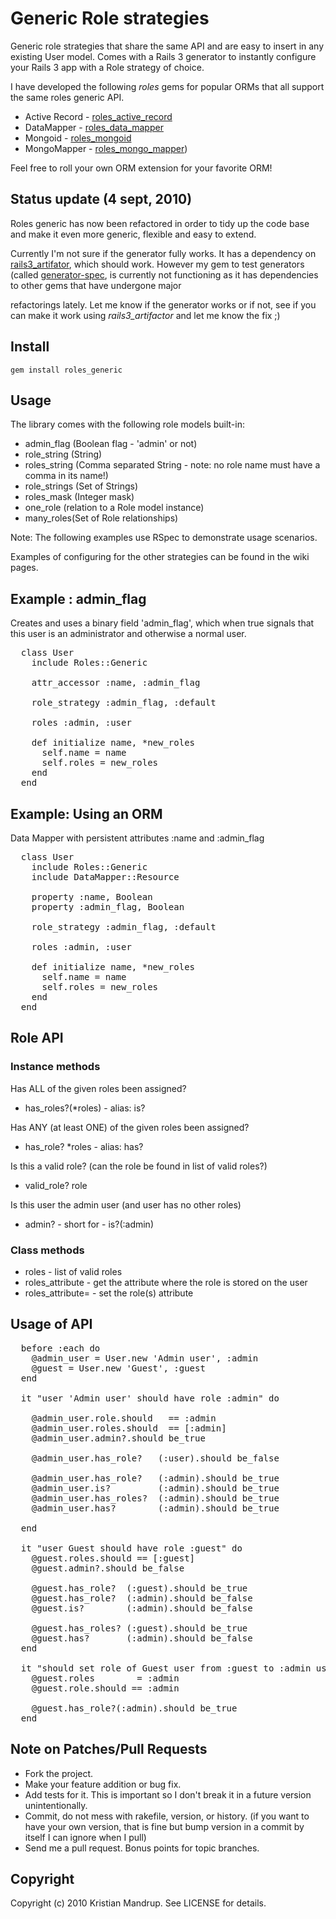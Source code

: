 # Generic Role strategies

Generic role strategies that share the same API and are easy to insert in any existing User model. 
Comes with a Rails 3 generator to instantly configure your Rails 3 app with a Role strategy of choice.

I have developed the following *roles* gems for popular ORMs that all support the same roles generic API.

* Active Record - [roles_active_record](http://github.com/kristianmandrup/roles_active_record)
* DataMapper - [roles_data_mapper](http://github.com/kristianmandrup/roles_data_mapper)
* Mongoid - [roles_mongoid](http://github.com/kristianmandrup/roles_mongoid)
* MongoMapper - [roles_mongo_mapper](http://github.com/kristianmandrup/roles_mongo_mapper))

Feel free to roll your own ORM extension for your favorite ORM!

## Status update (4 sept, 2010)

Roles generic has now been refactored in order to tidy up the code base and make it even more generic, flexible and easy to extend.

Currently I'm not sure if the generator fully works. It has a dependency on [rails3_artifator](http://github.com/kristianmandrup/rails3_artifator), which should work.
However my gem to test generators (called [generator-spec](http://github.com/kristianmandrup/generator-spec), is currently not functioning as it has dependencies to other gems that have undergone major

refactorings lately. Let me know if the generator works or if not, see if you can make it work using *rails3_artifactor* and let me know the fix ;) 

## Install

<code>gem install roles_generic</code>

## Usage

The library comes with the following role models built-in:

* admin_flag (Boolean flag - 'admin' or not)
* role_string (String)
* roles_string (Comma separated String - note: no role name must have a comma in its name!)
* role_strings (Set of Strings)
* roles_mask (Integer mask)
* one_role (relation to a Role model instance)
* many_roles(Set of Role relationships)

Note: The following examples use RSpec to demonstrate usage scenarios.

Examples of configuring for the other strategies can be found in the wiki pages.

## Example : admin_flag

Creates and uses a binary field 'admin_flag', which when true signals that this user is an administrator and otherwise a normal user.

<pre>
  class User
    include Roles::Generic 

    attr_accessor :name, :admin_flag 

    role_strategy :admin_flag, :default

    roles :admin, :user

    def initialize name, *new_roles
      self.name = name
      self.roles = new_roles
    end 
  end
</pre>

## Example: Using an ORM

Data Mapper with persistent attributes :name and :admin_flag

<pre>
  class User
    include Roles::Generic 
    include DataMapper::Resource

    property :name, Boolean
    property :admin_flag, Boolean

    role_strategy :admin_flag, :default

    roles :admin, :user

    def initialize name, *new_roles
      self.name = name
      self.roles = new_roles
    end 
  end
</pre>

## Role API

### Instance methods

Has ALL of the given roles been assigned?
* has_roles?(*roles) - alias: is?

Has ANY (at least ONE) of the given roles been assigned?
* has_role? *roles - alias: has?

Is this a valid role? (can the role be found in list of valid roles?)
* valid_role? role

Is this user the admin user (and user has no other roles)
* admin? - short for - is?(:admin)

### Class methods

* roles - list of valid roles
* roles_attribute - get the attribute where the role is stored on the user
* roles_attribute= - set the role(s) attribute
       
## Usage of API

<pre>
  before :each do
    @admin_user = User.new 'Admin user', :admin
    @guest = User.new 'Guest', :guest
  end

  it "user 'Admin user' should have role :admin" do

    @admin_user.role.should   == :admin
    @admin_user.roles.should  == [:admin]      
    @admin_user.admin?.should be_true

    @admin_user.has_role?   (:user).should be_false

    @admin_user.has_role?   (:admin).should be_true
    @admin_user.is?         (:admin).should be_true
    @admin_user.has_roles?  (:admin).should be_true
    @admin_user.has?        (:admin).should be_true      

  end

  it "user Guest should have role :guest" do
    @guest.roles.should == [:guest]
    @guest.admin?.should be_false

    @guest.has_role?  (:guest).should be_true    
    @guest.has_role?  (:admin).should be_false
    @guest.is?        (:admin).should be_false

    @guest.has_roles? (:guest).should be_true
    @guest.has?       (:admin).should be_false
  end

  it "should set role of Guest user from :guest to :admin using roles=" do
    @guest.roles        = :admin      
    @guest.role.should == :admin           

    @guest.has_role?(:admin).should be_true      
  end
</pre>  

## Note on Patches/Pull Requests
 
* Fork the project.
* Make your feature addition or bug fix.
* Add tests for it. This is important so I don't break it in a
  future version unintentionally.
* Commit, do not mess with rakefile, version, or history.
  (if you want to have your own version, that is fine but bump version in a commit by itself I can ignore when I pull)
* Send me a pull request. Bonus points for topic branches.

## Copyright

Copyright (c) 2010 Kristian Mandrup. See LICENSE for details.
